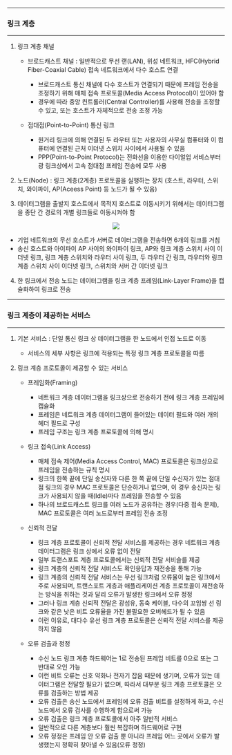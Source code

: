 -----
### 링크 계층
-----
1. 링크 계층 채널
   - 브로드캐스트 채널 : 일반적으로 무선 랜(LAN), 위성 네트워크, HFC(Hybrid Fiber-Coaxial Cable) 접속 네트워크에서 다수 호스트 연결
     + 브로드캐스트 통신 채널에 다수 호스트가 연결되기 때문에 프레임 전송을 조정하기 위해 매체 접속 프로토콜(Media Access Protocol)이 있어야 함
     + 경우에 따라 중앙 컨트롤러(Central Controller)를 사용해 전송을 조정할 수 있고, 또는 호스트가 자체적으로 전송 조정 가능

   - 점대점(Point-to-Point) 통신 링크
     + 원거리 링크에 의해 연결된 두 라우터 또는 사용자의 사무실 컴퓨터와 이 컴퓨터에 연결된 근처 이더넷 스위치 사이에서 사용될 수 있음
     + PPP(Point-to-Point Protocol)는 전화선을 이용한 다이얼업 서비스부터 광 링크상에서 고속 점대점 프레임 전송에 모두 사용
    
2. 노드(Node) : 링크 계층(2계층) 프로토콜을 실행하는 장치 (호스트, 라우터, 스위치, 와이파이, AP(Aceess Point) 등 노드가 될 수 있음)
3. 데이터그램을 출발지 호스트에서 목적지 호스트로 이동시키기 위해서는 데이터그램을 종단 간 경로의 개별 링크들로 이동시켜야 함
<div align="center">
<img src="https://github.com/user-attachments/assets/a3cc7f34-4fd9-4c23-b056-3239d650964f">
</div>

   - 기업 네트워크의 무선 호스트가 서버로 데이터그램을 전송하면 6개의 링크를 거침
   - 송신 호스트와 아이파이 AP 사이의 와이파이 링크, AP와 링크 계층 스위치 사이 이더넷 링크, 링크 계층 스위치와 라우터 사이 링크, 두 라우터 간 링크, 라우터와 링크 계층 스위치 사이 이더넷 링크, 스위치와 서버 간 이더넷 링크

4. 한 링크에서 전송 노드는 데이터그램을 링크 계층 프레임(Link-Layer Frame)을 캡슐화하여 링크로 전송

-----
### 링크 계층이 제공하는 서비스
-----
1. 기본 서비스 : 단일 통신 링크 상 데이터그램을 한 노드에서 인접 노드로 이동
   - 서비스의 세부 사항은 링크에 적용되는 특정 링크 계층 프로토콜을 따름

2. 링크 계층 프로토콜이 제공할 수 있는 서비스
   - 프레임화(Framing)
     + 네트워크 계층 데이터그램을 링크상으로 전송하기 전에 링크 계층 프레임에 캡슐화
     + 프레임은 네트워크 계층 데이터그램이 들어있는 데이터 필드와 여러 개의 헤더 필드로 구성
     + 프레임 구조는 링크 계층 프로토콜에 의해 명시

   - 링크 접속(Link Access)
     + 매체 접속 제어(Media Access Control, MAC) 프로토콜은 링크상으로 프레임을 전송하는 규칙 명시
     + 링크의 한쪽 끝에 단일 송신자와 다른 한 쪽 끝에 단일 수신자가 있는 점대점 링크의 경우 MAC 프로토콜은 단순하거나 없으며, 이 경우 송신자는 링크가 사용되지 않을 때(Idle)마다 프레임을 전송할 수 있음
     + 하나의 브로드캐스트 링크를 여러 노드가 공유하는 경우(다중 접속 문제), MAC 프로토콜은 여러 노드로부터 프레임 전송 조정

   - 신뢰적 전달
     + 링크 계층 프로토콜이 신뢰적 전달 서비스를 제공하는 경우 네트워크 계층 데이터그램은 링크 상에서 오류 없이 전달
     + 일부 트랜스포트 계층 프로토콜에서는 신뢰적 전달 서비슬를 제공
     + 링크 계층의 신뢰적 전달 서비스도 확인응답과 재전송을 통해 가능
     + 링크 계층의 신뢰적 전달 서비스는 무선 링크처럼 오류율이 높은 링크에서 주로 사용되며, 트랜스포트 게층과 애플리케이션 계층 프로토콜이 재전송하는 방식을 취하는 것과 달리 오류가 발생한 링크에서 오류 정정
     + 그러나 링크 계층 신뢰적 전달은 광섬유, 동축 케이블, 다수의 꼬임쌍 선 링크와 같은 낮은 비트 오류율을 가진 불필요한 오버헤드가 될 수 있음
     + 이런 이유로, 대다수 유선 링크 계층 프로토콜은 신뢰적 전달 서비스를 제공하지 않음

   - 오류 검출과 정정
     + 수신 노드 링크 계층 하드웨어는 1로 전송된 프레임 비트를 0으로 또는 그 반대로 오인 가능
     + 이런 비트 오류는 신호 약화나 전자기 잡음 때문에 생기며, 오류가 있는 데이터그램은 전달할 필요가 없으며, 따라서 대부분 링크 계층 프로토콜은 오류를 검출하는 방법 제공
     + 오류 검출은 송신 노드에서 프레임에 오류 검출 비트를 설정하게 하고, 수신 노드에서 오류 검사를 수행하게 함으로써 가능
     + 오류 검출은 링크 계층 프로토콜에서 아주 일반적 서비스
     + 일반적으로 다른 계층보다 훨씬 복잡하며 하드웨어로 구현
     + 오류 정정은 프레임 안 오류 검출 뿐 아니라 프레임 어느 곳에서 오류가 발생했는지 정확히 찾아낼 수 있음(오류 정정)
